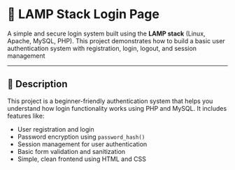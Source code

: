 # 🔐 LAMP Stack Login Page

A simple and secure login system built using the **LAMP stack** (Linux, Apache, MySQL, PHP). This project demonstrates how to build a basic user authentication system with registration, login, logout, and session management

---

## 📄 Description

This project is a beginner-friendly authentication system that helps you understand how login functionality works using PHP and MySQL. It includes features like:

- User registration and login
- Password encryption using `password_hash()`
- Session management for user authentication
- Basic form validation and sanitization
- Simple, clean frontend using HTML and CSS

